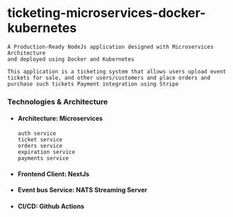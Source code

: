 # ticketing-microservices-docker-kubernetes 

    A Production-Ready NodeJs application designed with Microservices Architecture
    and deployed using Docker and Kubernetes

    This application is a ticketing system that allows users upload event tickets for sale, and other users/customers and place orders and purchase such tickets Payment integration using Stripe

### Technologies & Architecture

- #### Architecture: Microservices
      auth service
      ticket service
      orders service
      expiration service
      payments service

- #### Frontend Client: NextJs
- #### Event bus Service: NATS Streaming Server
- #### CI/CD: Github Actions

